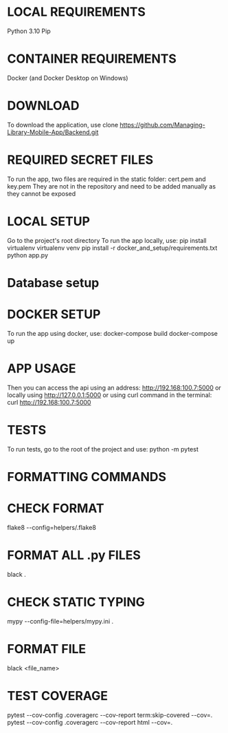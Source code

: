 # LOCAL REQUIREMENTS
Python 3.10
Pip

# CONTAINER REQUIREMENTS
Docker (and Docker Desktop on Windows)

# DOWNLOAD
To download the application, use
clone https://github.com/Managing-Library-Mobile-App/Backend.git

# REQUIRED SECRET FILES
To run the app, two files are required in the static folder: cert.pem and key.pem
They are not in the repository and need to be added manually as they cannot be exposed

# LOCAL SETUP
Go to the project's root directory
To run the app locally, use:
pip install virtualenv
virtualenv venv
pip install -r docker_and_setup/requirements.txt
python app.py

# Database setup

# DOCKER SETUP
To run the app using docker, use:
docker-compose build
docker-compose up

# APP USAGE
Then you can access the api using an address: http://192.168:100.7:5000
or locally using http://127.0.0.1:5000
or using curl command in the terminal:
curl http://192.168:100.7:5000

# TESTS
To run tests, go to the root of the project and use:
python -m pytest

# FORMATTING COMMANDS

# CHECK FORMAT
flake8 --config=helpers/.flake8

# FORMAT ALL .py FILES
black .

# CHECK STATIC TYPING
mypy --config-file=helpers/mypy.ini .

# FORMAT FILE
black <file_name>

# TEST COVERAGE
pytest --cov-config .coveragerc --cov-report term:skip-covered --cov=.
pytest --cov-config .coveragerc --cov-report html --cov=.